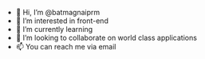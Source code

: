 - 👋 Hi, I’m @batmagnaiprm
- 👀 I’m interested in front-end
- 🌱 I’m currently learning 
- 💞️ I’m looking to collaborate on world class applications
- 📫 You can reach me via email

<!---
batmagnaiprm/batmagnaiprm is a ✨ special ✨ repository because its `README.md` (this file) appears on your GitHub profile.
You can click the Preview link to take a look at your changes.
--->
